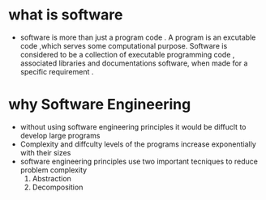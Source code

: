 # what is software 
- software is  more than just a program code . A program is an excutable code ,which serves some computational purpose. Software is considered to be a collection of executable programming code ,
associated libraries and documentations software, when made for a specific requirement .
# why Software Engineering 
- without using software engineering principles it would be diffuclt to develop large programs 
- Complexity and diffculty levels of the programs increase exponentially with their sizes 
- software engineering principles use two important tecniques to reduce problem complexity 
  1. Abstraction 
  2. Decomposition 
  